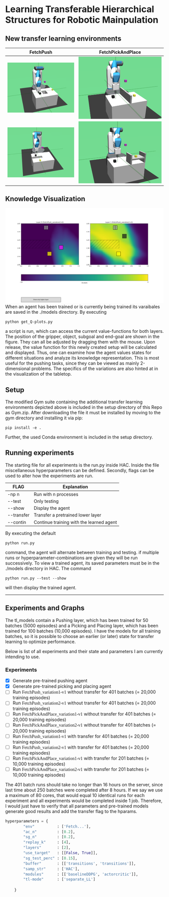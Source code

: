 # Learning Transferable Hierarchical Structures for Robotic Mainpulation

## New transfer learning environments

FetchPush | FetchPickAndPlace
------------ | -------------
![FetchPush_variation1-v1](https://github.com/maltemosbach/Learning-Transferable-Hierarchical-Structures-for-Robotic-Mainpulation/blob/master/docs/images/FetchPush_variation1-v1.png) | ![FetchickAndPlace_variation1-v1](https://github.com/maltemosbach/Learning-Transferable-Hierarchical-Structures-for-Robotic-Mainpulation/blob/master/docs/images/FetchPickAndPlace_variation1-v1.png)
![FetchPush_variation2-v1](https://github.com/maltemosbach/Learning-Transferable-Hierarchical-Structures-for-Robotic-Mainpulation/blob/master/docs/images/FetchPush_variation2-v1.png) | ![FetchickAndPlace_variation2-v1](https://github.com/maltemosbach/Learning-Transferable-Hierarchical-Structures-for-Robotic-Mainpulation/blob/master/docs/images/FetchPickAndPlace_variation2-v1.png)

## Knowledge Visualization
![Q-value plotting tool](https://github.com/maltemosbach/Learning-Transferable-Hierarchical-Structures-for-Robotic-Mainpulation/blob/master/docs/images/Q-val_plotting1.png)
When an agent has been trained or is currently being trained its varaibales are saved in the ./models directory. By executing
```
python get_Q-plots.py
```
a script is run, which can access the current value-functions for both layers. The position of the gripper, object, subgoal and end-goal are shown in the figure. They can all be adjusted by dragging them with the mouse. Upon release, the value function for this newly created setup will be calculated and displayed. Thus, one can examine how the agent values states for different situations and analyze its knowledge representation. This is most useful for the pushing tasks, since they can be viewed as mainly 2-dimensional problems. The specifics of the variations are also hinted at in the visualization of the tabletop. 

## Setup
The modified Gym suite containing the additional transfer learning environments depicted above is included in the setup directory of this Repo as Gym.zip. After downloading the file it must be installed by moving to the gym directory and installing it via pip:

```
pip install -e .
```

Further, the used Conda environment is included in the setup directory. 

## Running experiments
The starting file for all experiments is the run.py inside HAC. Inside the file miscellaneous hyperparameters can be defined. Secondly, flags can be used to alter how the experiments are run.

FLAG | Explanation
------------ | -------------
-np n | Run with n processes
--test | Only testing
--show | Display the agent
--transfer | Transfer a pretrained lower layer
--contin | Continue training with the learned agent

By executing the default
```
python run.py
```
command, the agent will alternate between training and testing. if multiple runs or hyperparameter-combinations are given they will be run successively. To view a trained agent, its saved parameters must be in the ./models directory in HAC. The command
```
python run.py --test --show
```
will then display the trained agent.

---

## Experiments and Graphs
The tl_models contain a Pushing layer, which has been trained for 50 batches (5000 episodes) and a Picking and Placing layer, which has been trained for 100 batches (10,000 episodes).
I have the models for all training batches, so it is possible to choose an earlier (or later) state for transfer learning to optimize performance. 

Below is list of all experiments and their state and parameters I am currently intending to use.

### Experiments

- [x] Generate pre-trained pushing agent
- [x] Generate pre-trained picking and placing agent
- [ ] Run <span style="font-family: monaco">FetchPush_variation1-v1</span> without transfer for 401 batches (= 20,000 training episodes)
- [ ] Run <span style="font-family: monaco">FetchPush_variation2-v1</span> without transfer for 401 batches (= 20,000 training episodes)
- [ ] Run <span style="font-family: monaco">FetchPickAndPlace_variation1-v1</span> without transfer for 401 batches (= 20,000 training episodes)
- [ ] Run <span style="font-family: monaco">FetchPickAndPlace_variation2-v1</span> without transfer for 401 batches (= 20,000 training episodes)
- [ ] Run <span style="font-family: monaco">FetchPush_variation1-v1</span> with transfer for 401 batches (= 20,000 training episodes)
- [ ] Run <span style="font-family: monaco">FetchPush_variation2-v1</span> with transfer for 401 batches (= 20,000 training episodes)
- [ ] Run <span style="font-family: monaco">FetchPickAndPlace_variation1-v1</span> with transfer for 201 batches (= 10,000 training episodes)
- [ ] Run <span style="font-family: monaco">FetchPickAndPlace_variation2-v1</span> with transfer for 201 batches (= 10,000 training episodes)

The 401 batch runs should take no longer than 16 hours on the server, since last time about 250 batches were completed after 8 hours. If we say we use a maximum of 80 cores, that would equal 10 identical runs for each experiment and all experiments would be completed inside 1 job. Therefore, I would just have to verify that all parameters and pre-trained models generate good results and add the transfer flag to the hparams. 

```python
hyperparameters = {
        "env"          : ['Fetch...'],
        "ac_n"         : [0.2],
        "sg_n"         : [0.2],
        "replay_k"     : [4],
        "layers"       : [2],
        "use_target"   : [[False, True]],
        "sg_test_perc" : [0.15],
        "buffer"       : [['transitions', 'transitions']],
        "samp_str"     : ['HAC'],
        "modules"      : [['baselineDDPG', 'actorcritic']],
        "tl-mode"      : ['separate_LL']

    }
```


